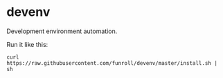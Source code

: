 devenv
======

Development environment automation.

Run it like this:
```
curl https://raw.githubusercontent.com/funroll/devenv/master/install.sh | sh
```
